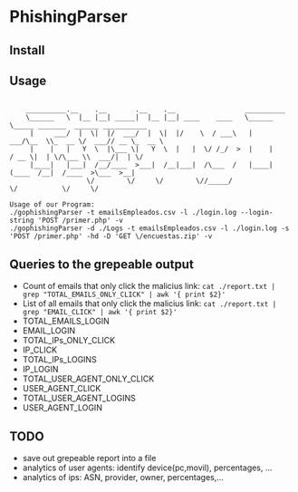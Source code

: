 # PhishingParser

## Install

## Usage

```

	__________.__    .__       .__    .__                 __________
	\______   \  |__ |__| _____|  |__ |__| ____    ____   \______   \_____ _______  ______ ___________
	 |     ___/  |  \|  |/  ___/  |  \|  |/    \  / ___\   |     ___/\__  \\_  __ \/  ___// __ \_  __ \
	 |    |   |   Y  \  |\___ \|   Y  \  |   |  \/ /_/  >  |    |     / __ \|  | \/\___ \\  ___/|  | \/
	 |____|   |___|  /__/____  >___|  /__|___|  /\___  /   |____|    (____  /__|  /____  >\___  >__|
	               \/        \/     \/        \//_____/                   \/           \/     \/

Usage of our Program:
./gophishingParser -t emailsEmpleados.csv -l ./login.log --login-string 'POST /primer.php' -v
./gophishingParser -d ./Logs -t emailsEmpleados.csv -l ./login.log -s 'POST /primer.php' -hd -D 'GET \/encuestas.zip' -v
```

## Queries to the grepeable output

- Count of emails that only click the malicius link: `cat ./report.txt | grep "TOTAL_EMAILS_ONLY_CLICK" | awk '{ print $2}'`
- List of all emails that only click the malicius link: `cat ./report.txt | grep "EMAIL_CLICK" | awk '{ print $2}'`
- TOTAL_EMAILS_LOGIN
- EMAIL_LOGIN
- TOTAL_IPs_ONLY_CLICK
- IP_CLICK
- TOTAL_IPs_LOGINS
- IP_LOGIN
- TOTAL_USER_AGENT_ONLY_CLICK
- USER_AGENT_CLICK
- TOTAL_USER_AGENT_LOGINS
- USER_AGENT_LOGIN

## TODO

- save out grepeable report into a file
- analytics of user agents: identify device(pc,movil), percentages, ...
- analytics of ips: ASN, provider, owner, percentages,...
